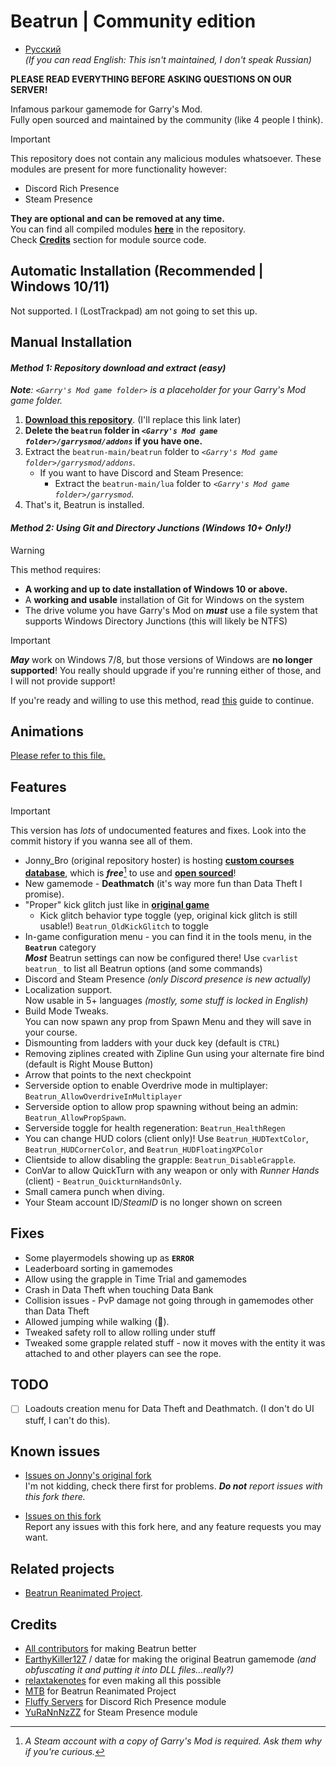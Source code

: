 # Beatrun | Community edition

* [Русский](./README_ru.md)\
  *(If you can read English: This isn't maintained, I don't speak Russian)*

**PLEASE READ EVERYTHING BEFORE ASKING QUESTIONS ON OUR SERVER!**

Infamous parkour gamemode for Garry's Mod.\
Fully open sourced and maintained by the community (like 4 people I think).

> [!IMPORTANT]
> This repository does not contain any malicious modules whatsoever. These modules are present for more functionality however:
>
> * Discord Rich Presence
> * Steam Presence
>
> **They are optional and can be removed at any time.**\
> You can find all compiled modules **[here](lua/bin)** in the repository.\
> Check **[Credits](#credits)** section for module source code.

## Automatic Installation (Recommended | Windows 10/11)

Not supported. I (LostTrackpad) am not going to set this up.

## Manual Installation

#### *Method 1: Repository download and extract (easy)*

***Note**: `<Garry's Mod game folder>` is a placeholder for your Garry's Mod game folder.*

1. **[Download this repository](example.com)**. (I'll replace this link later)
2. **Delete the `beatrun` folder in *`<Garry's Mod game folder>/garrysmod/addons`* if you have one.**
3. Extract the `beatrun-main/beatrun` folder to *`<Garry's Mod game folder>/garrysmod/addons`*.
   * If you want to have Discord and Steam Presence:
     * Extract the `beatrun-main/lua` folder to *`<Garry's Mod game folder>/garrysmod`*.
4. That's it, Beatrun is installed.

#### *Method 2: Using Git and Directory Junctions* ***(Windows 10+ Only!)***
> [!WARNING]
> This method requires:<br>
> * **A working and up to date installation of Windows 10 or above.**
> * A **working and usable** installation of Git for Windows on the system
> * The drive volume you have Garry's Mod on ***must*** use a file system that supports Windows Directory Junctions (this will likely be NTFS)<br>

> [!IMPORTANT]
> ***May*** work on Windows 7/8, but those versions of Windows are **no longer supported**! You really should upgrade if you're running either of those, and I will not provide support!

If you're ready and willing to use this method, read [this](repocontent/WindowsGitInstallGuide.md) guide to continue.


## Animations

[Please refer to this file.](beatrun/README.md)

## Features

> [!IMPORTANT]
> This version has *lots* of undocumented features and fixes. Look into the commit history if you wanna see all of them.

* Jonny_Bro (original repository hoster) is hosting **[custom courses database](https://courses.jonnybro.ru)**, which is ***free***[^1] to use and **[open sourced](https://git.jonnybro.ru/jonny_bro/beatrun-courses-server-express)**!
* New gamemode - **Deathmatch** (it's way more fun than Data Theft I promise).
* "Proper" kick glitch just like in **[original game](https://www.youtube.com/watch?v=zK5y3NBUStc)**
  * Kick glitch behavior type toggle (yep, original kick glitch is still usable!) `Beatrun_OldKickGlitch` to toggle
* In-game configuration menu - you can find it in the tools menu, in the **`Beatrun`** category\
  ***Most*** Beatrun settings can now be configured there! Use `cvarlist beatrun_` to list all Beatrun options (and some commands)
* Discord and Steam Presence *(only Discord presence is new actually)*
* Localization support.\
  Now usable in 5+ languages *(mostly, some stuff is locked in English)*
* Build Mode Tweaks.\
You can now spawn any prop from Spawn Menu and they will save in your course.
* Dismounting from ladders with your duck key (default is `CTRL`)
* Removing ziplines created with Zipline Gun using your alternate fire bind (default is Right Mouse Button)
* Arrow that points to the next checkpoint
* Serverside option to enable Overdrive mode in multiplayer: `Beatrun_AllowOverdriveInMultiplayer`
* Serverside option to allow prop spawning without being an admin: `Beatrun_AllowPropSpawn`.
* Serverside toggle for health regeneration: `Beatrun_HealthRegen`
* You can change HUD colors (client only)! Use `Beatrun_HUDTextColor`, `Beatrun_HUDCornerColor`, and `Beatrun_HUDFloatingXPColor`
* Clientside to allow disabling the grapple: `Beatrun_DisableGrapple`.
* ConVar to allow QuickTurn with any weapon or only with *Runner Hands* (client) - `Beatrun_QuickturnHandsOnly`.
* Small camera punch when diving.
* Your Steam account ID/*SteamID* is no longer shown on screen
## Fixes

* Some playermodels showing up as **`ERROR`**
* Leaderboard sorting in gamemodes
* Allow using the grapple in Time Trial and gamemodes
* Crash in Data Theft when touching Data Bank
* Collision issues - PvP damage not going through in gamemodes other than Data Theft
* Allowed jumping while walking (🤷).
* Tweaked safety roll to allow rolling under stuff
* Tweaked some grapple related stuff - now it moves with the entity it was attached to and other players can see the rope.

## TODO

* [ ] Loadouts creation menu for Data Theft and Deathmatch. (I don't do UI stuff, I can't do this).

## Known issues

* [Issues on Jonny's original fork](https://github.com/JonnyBro/beatrun/issues)\
I'm not kidding, check there first for problems. ***Do not** report issues with this fork there.*

* [Issues on this fork](https://github.com/LostTrackpad/beatrun-forked/issues)\
  Report any issues with this fork here, and any feature requests you may want.

## Related projects

* [Beatrun Reanimated Project](https://github.com/JonnyBro/beatrun-anims).

## Credits

* [All contributors](https://github.com/JonnyBro/beatrun/graphs/contributors) for making Beatrun better
* [EarthyKiller127](https://www.youtube.com/channel/UCiFqPwGo4x0J65xafIaECDQ) / datæ for making the original Beatrun gamemode *(and obfuscating it and putting it into DLL files...really?)*
* [relaxtakenotes](https://github.com/relaxtakenotes) for even making all this possible
* [MTB](https://www.youtube.com/@MTB396) for Beatrun Reanimated Project
* [Fluffy Servers](https://github.com/fluffy-servers/gmod-discord-rpc) for Discord Rich Presence module
* [YuRaNnNzZZ](https://github.com/YuRaNnNzZZ/gmcl_steamrichpresencer) for Steam Presence module

[^1]: *A Steam account with a copy of Garry's Mod is required. Ask them why if you're curious.*